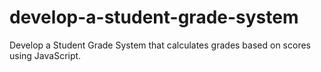 # develop-a-student-grade-system
 Develop a Student Grade System that calculates grades based on scores using JavaScript.
